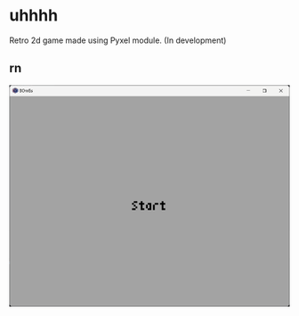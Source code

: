 # uhhhh
Retro 2d game made using Pyxel module. (In development)

## rn
<img src=".idea/.img/winowDemo.png" alt="Image" width="600" />
